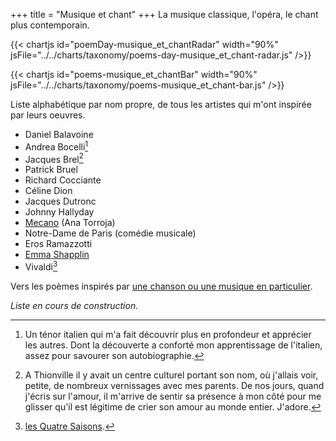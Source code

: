 +++
title = "Musique et chant"
+++
La musique classique, l'opéra, le chant plus contemporain.

{{< chartjs id="poemDay-musique_et_chantRadar" width="90%" jsFile="../../charts/taxonomy/poems-day-musique_et_chant-radar.js" />}}

{{< chartjs id="poems-musique_et_chantBar" width="90%" jsFile="../../charts/taxonomy/poems-musique_et_chant-bar.js" />}}

Liste alphabétique par nom propre, de tous les artistes qui m'ont inspirée par leurs oeuvres.

- Daniel Balavoine
- Andrea Bocelli[^1]
- Jacques Brel[^2]
- Patrick Bruel
- Richard Cocciante
- Céline Dion
- Jacques Dutronc
- Johnny Hallyday
- [Mecano](https://fr.wikipedia.org/wiki/Mecano) (Ana Torroja)
- Notre-Dame de Paris (comédie musicale)
- Eros Ramazzotti
- [Emma Shapplin](https://musique.rfi.fr/artiste/chanson/emma-shapplin.html)
- Vivaldi[^3]

Vers les poèmes inspirés par [une chanson ou une musique en particulier](../../tags/lair-ou-la-chanson).

*Liste en cours de construction.*

[^1]: Un ténor italien qui m'a fait découvrir plus en profondeur et apprécier les autres. Dont la découverte a conforté mon apprentissage de l'italien, assez pour savourer son autobiographie.

[^2]: A Thionville il y avait un centre culturel portant son nom, où j'allais voir, petite, de nombreux vernissages avec mes parents. De nos jours, quand j'écris sur l'amour, il m'arrive de sentir sa présence à mon côté pour me glisser qu'il est légitime de crier son amour au monde entier. J'adore.

[^3]: [les Quatre Saisons](../../seasons/3_troisieme_saison/melodie).